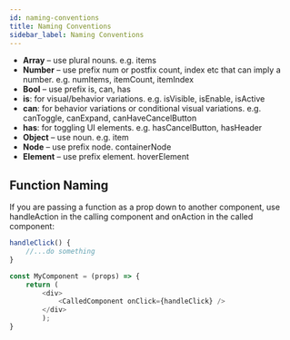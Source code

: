```yaml
---
id: naming-conventions
title: Naming Conventions
sidebar_label: Naming Conventions
---
```


- **Array** – use plural nouns. e.g. items
- **Number** – use prefix num or postfix count, index etc that can imply a number. e.g. numItems, itemCount, itemIndex
- **Bool** – use prefix is, can, has
- **is**: for visual/behavior variations. e.g. isVisible, isEnable, isActive
- **can**: for behavior variations or conditional visual variations. e.g. canToggle, canExpand, canHaveCancelButton
- **has**: for toggling UI elements. e.g. hasCancelButton, hasHeader
- **Object** – use noun. e.g. item
- **Node** – use prefix node. containerNode
- **Element** – use prefix element. hoverElement

## Function Naming

If you are passing a function as a prop down to another component, use handleAction in the calling component and onAction in the called component:

```javascript
handleClick() {
	//...do something
}

const MyComponent = (props) => {
	return (
		<div>
			<CalledComponent onClick={handleClick} />
		</div>
		);
}
```